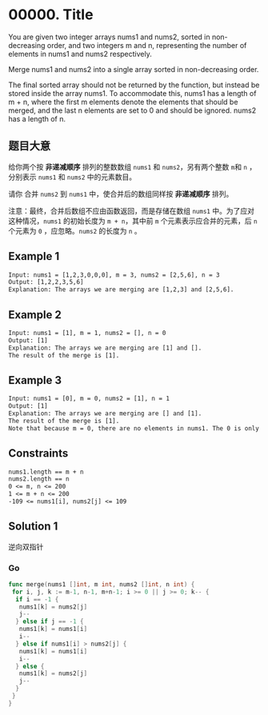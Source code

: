 # 00000. Title

You are given two integer arrays nums1 and nums2, sorted in non-decreasing order, and two integers m and n, representing the number of elements in nums1 and nums2 respectively.

Merge nums1 and nums2 into a single array sorted in non-decreasing order.

The final sorted array should not be returned by the function, but instead be stored inside the array nums1. To accommodate this, nums1 has a length of m + n, where the first m elements denote the elements that should be merged, and the last n elements are set to 0 and should be ignored. nums2 has a length of n.

## 题目大意

给你两个按 **非递减顺序** 排列的整数数组 `nums1` 和 `nums2`，另有两个整数 `m`和 `n` ，分别表示 `nums1` 和 `nums2` 中的元素数目。

请你 合并 `nums2` 到 `nums1` 中，使合并后的数组同样按 **非递减顺序** 排列。

注意：最终，合并后数组不应由函数返回，而是存储在数组 `nums1` 中。为了应对这种情况，`nums1` 的初始长度为 `m + n`，其中前 `m` 个元素表示应合并的元素，后 `n` 个元素为 `0` ，应忽略。`nums2` 的长度为 `n` 。

## Example 1

```txt
Input: nums1 = [1,2,3,0,0,0], m = 3, nums2 = [2,5,6], n = 3
Output: [1,2,2,3,5,6]
Explanation: The arrays we are merging are [1,2,3] and [2,5,6].
```

## Example 2

```txt
Input: nums1 = [1], m = 1, nums2 = [], n = 0
Output: [1]
Explanation: The arrays we are merging are [1] and [].
The result of the merge is [1].
```

## Example 3

```txt
Input: nums1 = [0], m = 0, nums2 = [1], n = 1
Output: [1]
Explanation: The arrays we are merging are [] and [1].
The result of the merge is [1].
Note that because m = 0, there are no elements in nums1. The 0 is only there to ensure the merge result can fit in nums1.
```

## Constraints

```txt
nums1.length == m + n
nums2.length == n
0 <= m, n <= 200
1 <= m + n <= 200
-109 <= nums1[i], nums2[j] <= 109
```

## Solution 1

逆向双指针

### Go

```go
func merge(nums1 []int, m int, nums2 []int, n int) {
 for i, j, k := m-1, n-1, m+n-1; i >= 0 || j >= 0; k-- {
  if i == -1 {
   nums1[k] = nums2[j]
   j--
  } else if j == -1 {
   nums1[k] = nums1[i]
   i--
  } else if nums1[i] > nums2[j] {
   nums1[k] = nums1[i]
   i--
  } else {
   nums1[k] = nums2[j]
   j--
  }
 }
}
```

